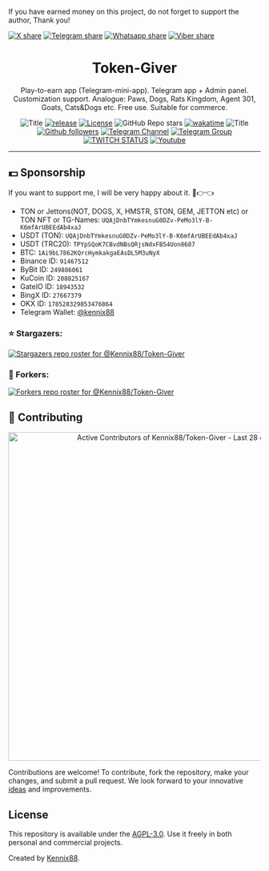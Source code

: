 If you have earned money on this project, do not forget to support the author, Thank you!

[![X share](https://img.shields.io/badge/share-blue?style=for-the-badge&color=0891b2&labelColor=1c1917&logo=x&logoColor=FFFFFF&label=X-twitter)](https://x.com/intent/tweet?text=Play-to-earn%20app%20(Telegram-mini-app).%20Telegram%20app%20%2B%20Admin%20panel.%20Customization%20support.%20Analogue%3A%20Paws%2C%20Dogs%2C%20Rats%20Kingdom%2C%20Agent%20301%2C%20Goats%2C%20Cats%26Dogs%20etc.&url=https://github.com/Kennix88/Token-Giver/&hashtags=game,telegram,TapToEarn,PlayToEarn,Dogs,Paws,Goats,Agent301)
[![Telegram share](https://img.shields.io/badge/share-blue?style=for-the-badge&color=0891b2&labelColor=1c1917&logo=telegram&logoColor=26A5E4&label=Telegram)](https://t.me/share/url?text=Play-to-earn%20app%20(Telegram-mini-app).%20Telegram%20app%20%2B%20Admin%20panel.%20Customization%20support.%20Analogue%3A%20Paws%2C%20Dogs%2C%20Rats%20Kingdom%2C%20Agent%20301%2C%20Goats%2C%20Cats%26Dogs%20etc.&url=https://github.com/Kennix88/Token-Giver/)
[![Whatsapp share](https://img.shields.io/badge/share-blue?style=for-the-badge&color=0891b2&labelColor=1c1917&logo=whatsapp&logoColor=25D366&label=Whatsapp)](whatsapp://send?text=Play-to-earn%20app%20(Telegram-mini-app).%20Telegram%20app%20%2B%20Admin%20panel.%20Customization%20support.%20Analogue%3A%20Paws%2C%20Dogs%2C%20Rats%20Kingdom%2C%20Agent%20301%2C%20Goats%2C%20Cats%26Dogs%20etc.%20%20https://github.com/Kennix88/Token-Giver/)
[![Viber share](https://img.shields.io/badge/share-blue?style=for-the-badge&color=0891b2&labelColor=1c1917&logo=whatsapp&logoColor=7360F2&label=Viber)](viber://forward?text=Play-to-earn%20app%20(Telegram-mini-app).%20Telegram%20app%20%2B%20Admin%20panel.%20Customization%20support.%20Analogue%3A%20Paws%2C%20Dogs%2C%20Rats%20Kingdom%2C%20Agent%20301%2C%20Goats%2C%20Cats%26Dogs%20etc.%20%20https://github.com/Kennix88/Token-Giver/)

<div align="center">

# Token-Giver
Play-to-earn app (Telegram-mini-app). Telegram app + Admin panel. Customization support. Analogue: Paws, Dogs, Rats Kingdom, Agent 301, Goats, Cats&Dogs etc. Free use. Suitable for commerce.

![Title](https://img.shields.io/badge/Repository%3A-blue?style=for-the-badge&color=3C5280)
[![release](https://img.shields.io/github/package-json/v/Kennix88/Token-Giver?style=for-the-badge&color=0891b2&labelColor=1c1917)](https://github.com/Kennix88/Token-Giver/releases)
[![License](https://img.shields.io/github/license/Kennix88/Token-Giver?style=for-the-badge&color=0891b2&labelColor=1c1917)](https://github.com/Kennix88/Token-Giver/blob/master/LICENSE)
![GitHub Repo stars](https://img.shields.io/github/stars/Kennix88/Token-Giver?style=for-the-badge&color=0891b2&labelColor=1c1917)
[![wakatime](https://wakatime.com/badge/user/9268c051-c861-45cc-b927-3babf56c56d9/project/1764801e-e34a-4b98-a6c7-ca7ab47972d1.svg?style=for-the-badge&color=0891b2&logoColor=1c1917)](https://github.com/Kennix88/Token-Giver)
![Title](https://img.shields.io/badge/Me%3A-blue?style=for-the-badge&color=3C5280)
[![Github followers](https://img.shields.io/github/followers/Kennix88?logo=github&style=for-the-badge&color=0891b2&labelColor=1c1917)](https://www.github.com/Kennix88)
[![Telegram Channel](https://img.shields.io/endpoint?style=for-the-badge&color=0891b2&labelColor=1c1917&url=https%3A%2F%2Ftg.sumanjay.workers.dev%2Fkennixdev&label=Channel)](https://t.me/KennixDev)
[![Telegram Group](https://img.shields.io/endpoint?label=Group&style=for-the-badge&color=0891b2&labelColor=1c1917&url=https%3A%2F%2Ftg.sumanjay.workers.dev%2FKennixDevGroup)](https://t.me/KennixDevGroup)
[![TWITCH STATUS](https://img.shields.io/twitch/status/kennix88?style=for-the-badge&color=0891b2&labelColor=1c1917&logo=twitch&logoColor=9146FF)](https://www.twitch.tv/kennix88)
[![Youtube](https://img.shields.io/youtube/channel/views/UC5h06O3iKZZTI1puc0T2fLA?label=Youtube&style=for-the-badge&color=0891b2&labelColor=1c1917&logo=youtube&logoColor=FF0000)](https://www.youtube.com/@KennixDev)

</div>

---

## 💵 Sponsorship
If you want to support me, I will be very happy about it. 🥺👉👈

- TON or Jettons(NOT, DOGS, X, HMSTR, STON, GEM, JETTON etc) or TON NFT or TG-Names: `UQAjDnbTYmkesnuG0DZv-PeMo3lY-B-K6mfArUBEEdAb4xaJ`
- USDT (TON): `UQAjDnbTYmkesnuG0DZv-PeMo3lY-B-K6mfArUBEEdAb4xaJ`
- USDT (TRC20): `TPYpSQoK7CBvdNBsQRjsNdxFB54Uon8687`
- BTC: `1Ai9bL7862KQrcHymkakgaEAsDL5M3uNyX`
- Binance ID: `91467512`
- ByBit ID: `249886061`
- KuCoin ID: `208825167`
- GateIO ID: `18943532`
- BingX ID: `27667379`
- OKX ID: `178528329853476864`
- Telegram Wallet: [@kennix88](https://t.me/Kennix88)

### ⭐ Stargazers:
[![Stargazers repo roster for @Kennix88/Token-Giver](https://reporoster.com/stars/dark/Kennix88/Token-Giver)](https://github.com/Kennix88/Token-Giver/stargazers)
### 🍴 Forkers:
[![Forkers repo roster for @Kennix88/Token-Giver](https://reporoster.com/forks/dark/Kennix88/Token-Giver)](https://github.com/Kennix88/Token-Giver/network/members)

## 🤝 Contributing

<a href="https://next.ossinsight.io/widgets/official/compose-recent-active-contributors?limit=30&repo_id=901400721" target="_blank" style="display: block" align="center">
  <picture>
    <source media="(prefers-color-scheme: dark)" srcset="https://next.ossinsight.io/widgets/official/compose-recent-active-contributors/thumbnail.png?limit=30&repo_id=901400721&image_size=auto&color_scheme=dark" width="655" height="auto">
    <img alt="Active Contributors of Kennix88/Token-Giver - Last 28 days" src="https://next.ossinsight.io/widgets/official/compose-recent-active-contributors/thumbnail.png?limit=30&repo_id=901400721&image_size=auto&color_scheme=light" width="655" height="auto">
  </picture>
</a>

Contributions are welcome! To contribute, fork the repository, make your changes, and submit a pull request. We look forward to your innovative [ideas](https://github.com/Kennix88/Token-Giver/pulls) and improvements.

## License
This repository is available under the [AGPL-3.0](https://opensource.org/license/agpl-v3). Use it freely in both personal and commercial projects.

Created by [Kennix88](https://github.com/Kennix88).